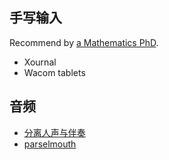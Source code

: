 ## 手写输入
Recommend by [a Mathematics PhD](https://castel.dev/post/research-workflow/). 
- Xournal
- Wacom tablets
## 音频
- [分离人声与伴奏](https://github.com/deezer/spleeter)
- [parselmouth](音频分析与可视化)
